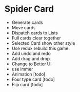 # Spider Card

* Generate cards
* Move cards
* Dispatch cards to Lists
* Full cards clear together
* Selected Card show other style
* Use redux rebuild this game
* Add undo and redo 
* Add drag and drop 
* Change to Better UI
* use immer
* Animation [todo]
* Four type card [todo]
* Flip card [todo]
